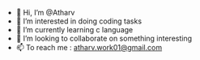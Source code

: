 - 👋 Hi, I’m @Atharv
- 👀 I’m interested in doing coding tasks
- 🌱 I’m currently learning c language
- 💞️ I’m looking to collaborate on something interesting
- 📫 To reach me : atharv.work01@gmail.com

<!---
Atharv-15/Atharv-15 is a ✨ special ✨ repository because its `README.md` (this file) appears on your GitHub profile.
You can click the Preview link to take a look at your changes.
--->
